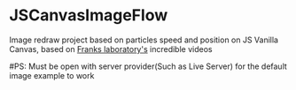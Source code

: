 # JSCanvasImageFlow

Image redraw project based on particles speed and position on JS Vanilla Canvas, based on [Franks laboratory's](https://www.youtube.com/channel/UCEqc149iR-ALYkGM6TG-7vQ) incredible videos

#PS: Must be open with server provider(Such as Live Server) for the default image example to work

